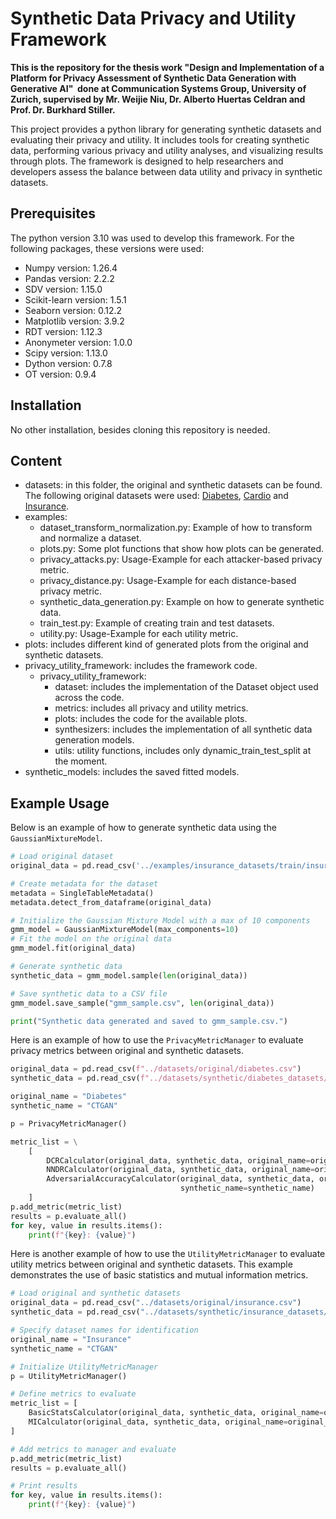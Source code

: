 # Synthetic Data Privacy and Utility Framework

**This is the repository for the thesis work "Design and Implementation of a Platform for Privacy Assessment of Synthetic Data Generation with Generative AI"  done at Communication Systems Group, University of Zurich, supervised by Mr. Weijie Niu, Dr. Alberto Huertas Celdran and Prof. Dr. Burkhard Stiller.**

This project provides a python library for generating synthetic datasets and evaluating their privacy and utility. It includes tools for creating synthetic data, performing various privacy and utility analyses, and visualizing results through plots. The framework is designed to help researchers and developers assess the balance between data utility and privacy in synthetic datasets.

## Prerequisites
The python version 3.10 was used to develop this framework.
For the following packages, these versions were used:
- Numpy version: 1.26.4
- Pandas version: 2.2.2
- SDV version: 1.15.0
- Scikit-learn version: 1.5.1
- Seaborn version: 0.12.2
- Matplotlib version: 3.9.2
- RDT version: 1.12.3
- Anonymeter version: 1.0.0
- Scipy version: 1.13.0
- Dython version: 0.7.8
- OT version: 0.9.4
## Installation
No other installation, besides cloning this repository is needed.

## Content

- datasets: in this folder, the original and synthetic datasets can be found. The following original datasets were used: [Diabetes](https://www.kaggle.com/datasets/akshaydattatraykhare/diabetes-dataset), [Cardio](https://www.kaggle.com/datasets/sulianova/cardiovascular-disease-dataset) and [Insurance](https://www.kaggle.com/datasets/mirichoi0218/insurance).
- examples:
  - dataset_transform_normalization.py: Example of how to transform and normalize a dataset.
  - plots.py: Some plot functions that show how plots can be generated.
  - privacy_attacks.py: Usage-Example for each attacker-based privacy metric.
  - privacy_distance.py: Usage-Example for each distance-based privacy metric.
  - synthetic_data_generation.py: Example on how to generate synthetic data.
  - train_test.py: Example of creating train and test datasets.
  - utility.py: Usage-Example for each utility metric.
- plots: includes different kind of generated plots from the original and synthetic datasets.
- privacy_utility_framework: includes the framework code.
  - privacy_utility_framework:
    - dataset: includes the implementation of the Dataset object used across the code.
    - metrics: includes all privacy and utility metrics.
    - plots: includes the code for the available plots.
    - synthesizers: includes the implementation of all synthetic data generation models.
    - utils: utility functions, includes only dynamic_train_test_split at the moment.
- synthetic_models: includes the saved fitted models.

## Example Usage

Below is an example of how to generate synthetic data using the `GaussianMixtureModel`.

```python
# Load original dataset
original_data = pd.read_csv('../examples/insurance_datasets/train/insurance.csv')

# Create metadata for the dataset
metadata = SingleTableMetadata()
metadata.detect_from_dataframe(original_data)

# Initialize the Gaussian Mixture Model with a max of 10 components
gmm_model = GaussianMixtureModel(max_components=10)
# Fit the model on the original data
gmm_model.fit(original_data)

# Generate synthetic data
synthetic_data = gmm_model.sample(len(original_data))

# Save synthetic data to a CSV file
gmm_model.save_sample("gmm_sample.csv", len(original_data))

print("Synthetic data generated and saved to gmm_sample.csv.")
```

Here is an example of how to use the `PrivacyMetricManager` to evaluate privacy metrics between original and synthetic datasets.

```python
original_data = pd.read_csv(f"../datasets/original/diabetes.csv")
synthetic_data = pd.read_csv(f"../datasets/synthetic/diabetes_datasets/ctgan_sample.csv")

original_name = "Diabetes"
synthetic_name = "CTGAN"

p = PrivacyMetricManager()

metric_list = \
    [
        DCRCalculator(original_data, synthetic_data, original_name=original_name, synthetic_name=synthetic_name),
        NNDRCalculator(original_data, synthetic_data, original_name=original_name, synthetic_name=synthetic_name),
        AdversarialAccuracyCalculator(original_data, synthetic_data, original_name=original_name,
                                      synthetic_name=synthetic_name)
    ]
p.add_metric(metric_list)
results = p.evaluate_all()
for key, value in results.items():
    print(f"{key}: {value}")
```

Here is another example of how to use the `UtilityMetricManager` to evaluate utility metrics between original and synthetic datasets. This example demonstrates the use of basic statistics and mutual information metrics.

```python
# Load original and synthetic datasets
original_data = pd.read_csv("../datasets/original/insurance.csv")
synthetic_data = pd.read_csv("../datasets/synthetic/insurance_datasets/ctgan_sample.csv")

# Specify dataset names for identification
original_name = "Insurance"
synthetic_name = "CTGAN"

# Initialize UtilityMetricManager
p = UtilityMetricManager()

# Define metrics to evaluate
metric_list = [
    BasicStatsCalculator(original_data, synthetic_data, original_name=original_name, synthetic_name=synthetic_name),
    MICalculator(original_data, synthetic_data, original_name=original_name, synthetic_name=synthetic_name),
]

# Add metrics to manager and evaluate
p.add_metric(metric_list)
results = p.evaluate_all()

# Print results
for key, value in results.items():
    print(f"{key}: {value}")
```
